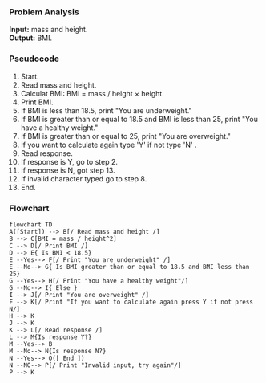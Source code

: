 ### Problem Analysis
**Input:** mass and height.   
**Output:** BMI.  

### Pseudocode  
1. Start.
2. Read mass and height.
3. Calculat BMI: BMI = mass / height × height.
4. Print BMI.
5. If BMI is less than 18.5, print "You are underweight."
6. If BMI is greater than or equal to 18.5 and BMI is less than 25, print "You have a healthy weight."
7. If BMI is greater than or equal to 25, print "You are overweight."
8. If you want to calculate again type 'Y' if not type 'N' .
9. Read response.
10. If response is Y, go to step 2.
11. If response is N, got step 13.
12. If invalid character typed go to step 8.
13. End.

### Flowchart

```mermaid   
flowchart TD   
A([Start]) --> B[/ Read mass and height /]
B --> C[BMI = mass / height^2]
C --> D[/ Print BMI /]
D --> E{ Is BMI < 18.5} 
E --Yes--> F[/ Print "You are underweight" /]
E --No--> G{ Is BMI greater than or equal to 18.5 and BMI less than 25}
G --Yes--> H[/ Print "You have a healthy weight"/]
G --No--> I{ Else }
I --> J[/ Print "You are overweight" /]
F --> K[/ Print "If you want to calculate again press Y if not press N/]
H --> K 
J --> K
K --> L[/ Read response /]
L --> M{Is response Y?}
M --Yes--> B
M --No--> N{Is response N?}
N --Yes--> O([ End ])
N --NO--> P[/ Print "Invalid input, try again"/]
P --> K

 
